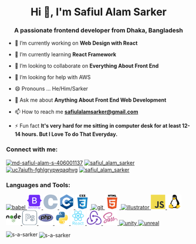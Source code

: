 <h1 align="center">Hi 👋, I'm Safiul Alam Sarker</h1>
<h3 align="center">A passionate frontend developer from Dhaka, Bangladesh</h3>

- 🔭 I’m currently working on **Web Design with React**

- 🌱 I’m currently learning **React Framework**

- 👯 I’m looking to collaborate on **Everything About Front End**

- 🤝 I’m looking for help with AWS

- 😄 Pronouns  ... He/Him/Sarker

- 💬 Ask me about **Anything About Front End Web Development**

- 📫 How to reach me **safiulalamsarker@gmail.com**

- ⚡ Fun fact **It's very hard for me sitting in computer desk for at least 12-14 hours. But I Love To do That Everyday.**

<h3 align="left">Connect with me:</h3>
<p align="left">
<a href="https://linkedin.com/in/md-safiul-alam-s-406001137" target="blank"><img align="center" src="https://cdn.jsdelivr.net/npm/simple-icons@3.0.1/icons/linkedin.svg" alt="md-safiul-alam-s-406001137" height="30" width="40" /></a>
<a href="https://instagram.com/safiul_alam_sarker" target="blank"><img align="center" src="https://cdn.jsdelivr.net/npm/simple-icons@3.0.1/icons/instagram.svg" alt="safiul_alam_sarker" height="30" width="40" /></a>
<a href="https://www.youtube.com/c/uc7aiufh-fghlgrypwqaqhvg" target="blank"><img align="center" src="https://cdn.jsdelivr.net/npm/simple-icons@3.0.1/icons/youtube.svg" alt="uc7aiufh-fghlgrypwqaqhvg" height="30" width="40" /></a>
<a href="https://codeforces.com/profile/safiul_alam_sarker" target="blank"><img align="center" src="https://cdn.jsdelivr.net/npm/simple-icons@3.0.1/icons/codeforces.svg" alt="safiul_alam_sarker" height="30" width="40" /></a>
</p>

<h3 align="left">Languages and Tools:</h3>
<p align="left"> <a href="https://babeljs.io/" target="_blank"> <img src="https://www.vectorlogo.zone/logos/babeljs/babeljs-icon.svg" alt="babel" width="40" height="40"/> </a> <a href="https://getbootstrap.com" target="_blank"> <img src="https://raw.githubusercontent.com/devicons/devicon/master/icons/bootstrap/bootstrap-plain-wordmark.svg" alt="bootstrap" width="40" height="40"/> </a> <a href="https://www.cprogramming.com/" target="_blank"> <img src="https://raw.githubusercontent.com/devicons/devicon/master/icons/c/c-original.svg" alt="c" width="40" height="40"/> </a> <a href="https://www.w3schools.com/cpp/" target="_blank"> <img src="https://raw.githubusercontent.com/devicons/devicon/master/icons/cplusplus/cplusplus-original.svg" alt="cplusplus" width="40" height="40"/> </a> <a href="https://www.w3schools.com/css/" target="_blank"> <img src="https://raw.githubusercontent.com/devicons/devicon/master/icons/css3/css3-original-wordmark.svg" alt="css3" width="40" height="40"/> </a> <a href="https://git-scm.com/" target="_blank"> <img src="https://www.vectorlogo.zone/logos/git-scm/git-scm-icon.svg" alt="git" width="40" height="40"/> </a> <a href="https://www.w3.org/html/" target="_blank"> <img src="https://raw.githubusercontent.com/devicons/devicon/master/icons/html5/html5-original-wordmark.svg" alt="html5" width="40" height="40"/> </a> <a href="https://www.adobe.com/in/products/illustrator.html" target="_blank"> <img src="https://www.vectorlogo.zone/logos/adobe_illustrator/adobe_illustrator-icon.svg" alt="illustrator" width="40" height="40"/> </a> <a href="https://developer.mozilla.org/en-US/docs/Web/JavaScript" target="_blank"> <img src="https://raw.githubusercontent.com/devicons/devicon/master/icons/javascript/javascript-original.svg" alt="javascript" width="40" height="40"/> </a> <a href="https://www.linux.org/" target="_blank"> <img src="https://raw.githubusercontent.com/devicons/devicon/master/icons/linux/linux-original.svg" alt="linux" width="40" height="40"/> </a> <a href="https://nodejs.org" target="_blank"> <img src="https://raw.githubusercontent.com/devicons/devicon/master/icons/nodejs/nodejs-original-wordmark.svg" alt="nodejs" width="40" height="40"/> </a> <a href="https://www.photoshop.com/en" target="_blank"> <img src="https://raw.githubusercontent.com/devicons/devicon/master/icons/photoshop/photoshop-line.svg" alt="photoshop" width="40" height="40"/> </a> <a href="https://www.php.net" target="_blank"> <img src="https://raw.githubusercontent.com/devicons/devicon/master/icons/php/php-original.svg" alt="php" width="40" height="40"/> </a> <a href="https://www.python.org" target="_blank"> <img src="https://raw.githubusercontent.com/devicons/devicon/master/icons/python/python-original.svg" alt="python" width="40" height="40"/> </a> <a href="https://reactjs.org/" target="_blank"> <img src="https://raw.githubusercontent.com/devicons/devicon/master/icons/react/react-original-wordmark.svg" alt="react" width="40" height="40"/> </a> <a href="https://redux.js.org" target="_blank"> <img src="https://raw.githubusercontent.com/devicons/devicon/master/icons/redux/redux-original.svg" alt="redux" width="40" height="40"/> </a> <a href="https://sass-lang.com" target="_blank"> <img src="https://raw.githubusercontent.com/devicons/devicon/master/icons/sass/sass-original.svg" alt="sass" width="40" height="40"/> </a> <a href="https://unity.com/" target="_blank"> <img src="https://www.vectorlogo.zone/logos/unity3d/unity3d-icon.svg" alt="unity" width="40" height="40"/> </a> <a href="https://unrealengine.com/" target="_blank"> <img src="https://raw.githubusercontent.com/kenangundogan/fontisto/036b7eca71aab1bef8e6a0518f7329f13ed62f6b/icons/svg/brand/unreal-engine.svg" alt="unreal" width="40" height="40"/> </a> </p>

<p><img align="left" src="https://github-readme-stats.vercel.app/api/top-langs?username=s-a-sarker&show_icons=true&locale=en&layout=compact" alt="s-a-sarker" /></p>

<p>&nbsp;<img align="center" src="https://github-readme-stats.vercel.app/api?username=s-a-sarker&show_icons=true&locale=en" alt="s-a-sarker" /></p>
